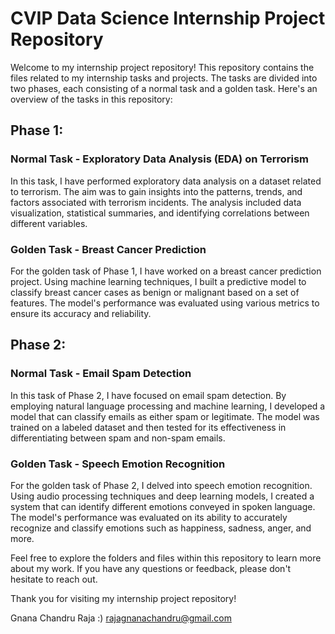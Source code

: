 # CVIP Data Science Internship Project Repository

Welcome to my internship project repository! This repository contains the files related to my internship tasks and projects. The tasks are divided into two phases, each consisting of a normal task and a golden task. Here's an overview of the tasks in this repository:

## Phase 1:
### Normal Task - Exploratory Data Analysis (EDA) on Terrorism
In this task, I have performed exploratory data analysis on a dataset related to terrorism. The aim was to gain insights into the patterns, trends, and factors associated with terrorism incidents. The analysis included data visualization, statistical summaries, and identifying correlations between different variables.

### Golden Task - Breast Cancer Prediction
For the golden task of Phase 1, I have worked on a breast cancer prediction project. Using machine learning techniques, I built a predictive model to classify breast cancer cases as benign or malignant based on a set of features. The model's performance was evaluated using various metrics to ensure its accuracy and reliability.

## Phase 2:
### Normal Task - Email Spam Detection
In this task of Phase 2, I have focused on email spam detection. By employing natural language processing and machine learning, I developed a model that can classify emails as either spam or legitimate. The model was trained on a labeled dataset and then tested for its effectiveness in differentiating between spam and non-spam emails.

### Golden Task - Speech Emotion Recognition
For the golden task of Phase 2, I delved into speech emotion recognition. Using audio processing techniques and deep learning models, I created a system that can identify different emotions conveyed in spoken language. The model's performance was evaluated on its ability to accurately recognize and classify emotions such as happiness, sadness, anger, and more.

Feel free to explore the folders and files within this repository to learn more about my work. If you have any questions or feedback, please don't hesitate to reach out.

Thank you for visiting my internship project repository!

Gnana Chandru Raja :)
rajagnanachandru@gmail.com

